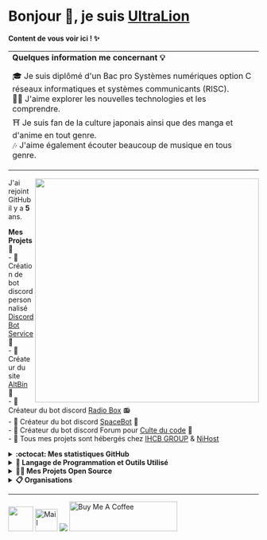 <h1>Bonjour 👋, je suis <a href="https://ultralion.xyz">UltraLion</a>
</h1>
<b align="center">Content de vous voir ici ! ✨</b>
<br>
<table>
   <tr>
      <td>
         <b align="center">Quelques information me concernant 💡</b>
         <p>🎓 Je suis diplômé d'un Bac pro Systèmes numériques option C réseaux informatiques et systèmes communicants (RISC). <br> 👨‍💻 J'aime explorer les nouvelles technologies et les comprendre. <br> ⛩️ Je suis fan de la culture japonais ainsi que des manga et d'anime en tout genre. <br> 🎶 J'aime également écouter beaucoup de musique en tous genre. </p>
      </td>
   </tr>
</table>
<img align="right" src="https://i.imgur.com/PGh5AtC.gif" width='450' />
<p>J'ai rejoint GitHub il y a <b>5</b> ans. </p>
<p>
   <strong>Mes Projets 💖</strong>
   <br> - 💼 Création de bot discord personnalisé <a href="https://discord-bot-service.dev">Discord Bot Service</a> 🤖 <br> - 💼 Créateur du site <a href="https://altbin.dev">AltBin</a> 📝 <br> - 🤖 Créateur du bot discord <a href="https://radio-box.dev">Radio Box</a> 📻 <br> - 🤖 Créateur du bot discord <a href="https://space-bot.org/">SpaceBot</a> 🚀 <br> - 🤖 Créateur du bot discord Forum pour <a href="https://www.culte-du-code.fr">Culte du code</a> 👥 <br> - 📡 Tous mes projets sont hébergés chez <a href="https://cp.ihcb-group.com/aff.php?aff=4">IHCB GROUP</a> & <a href="https://www.ni-host.com/r/ultralion">NiHost</a>
</p>
<details>
   <summary>
      <b> :octocat: Mes statistiques GitHub </b>
   </summary>
   <br />
   <img height="180em" src="https://github-readme-stats.vercel.app/api?username=UltraLionfr&theme=dark&show_icons=true" />
   <img height="180em" src="https://github-readme-stats.vercel.app/api/top-langs/?username=UltraLionfr&layout=compact&theme=dark" />
</details>
<details>
   <summary>
      <b> 🚀 Langage de Programmation et Outils Utilisé </b>
   </summary>
   <p align="center">
      <b align="center">👨‍💻 Programmation</b>
      <br>
      <br>
      <a href="https://devdocs.io/javascript/">
         <img src="https://skillicons.dev/icons?i=js&perline=10" />
      </a>
      <a href="https://devdocs.io/html/">
         <img src="https://skillicons.dev/icons?i=html&perline=10" />
      </a>
      <a href="https://devdocs.io/css/">
         <img src="https://skillicons.dev/icons?i=css&perline=10" />
      </a>
      <a href="https://devdocs.io/php/">
         <img src="https://skillicons.dev/icons?i=php&perline=10" />
      </a>
      <a href="https://discord.com/developers/docs/intro">
         <img src="https://skillicons.dev/icons?i=bots&perline=10" />
      </a>
      <a href="https://devdocs.io/bash/">
         <img src="https://skillicons.dev/icons?i=bash&perline=10" />
      </a>
      <a href="https://www.python.org">
         <img src="https://skillicons.dev/icons?i=python&perline=10" />
      </a>
      <a href="https://devdocs.io/c/">
         <img src="https://skillicons.dev/icons?i=c&perline=10" />
      </a>
   </p>
   <p align="center">
      <b align="center">🕹️ Outils</b>
      <br>
      <br>
      <a href="https://www.cloudflare.com/">
         <img src="https://skillicons.dev/icons?i=cloudflare&perline=10" />
      </a>
      <a href="https://discord.com">
         <img src="https://skillicons.dev/icons?i=discord&perline=10" />
      </a>
      <a href="https://visualstudio.microsoft.com/">
         <img src="https://skillicons.dev/icons?i=vscode&perline=10" />
      </a>
      <a href="https://www.raspberrypi.org">
         <img src="https://skillicons.dev/icons?i=raspberrypi&perline=10" />
      </a>
      <a href="https://github.com">
         <img src="https://skillicons.dev/icons?i=github&perline=10" />
      </a>
      <a href="https://git-scm.com">
         <img src="https://skillicons.dev/icons?i=git&perline=10" />
      </a>
      <a href="https://mremoteng.org" target="_blank">
         <img height="50" src="https://cdn.ultralion.xyz/storage/img/mRemoteNG.png"></img>
      </a>
      <a href="https://filezilla-project.org" target="_blank">
         <img height="50" src="https://cdn.ultralion.xyz/storage/img/FileZilla.png"></img>
      </a>
      <a href="https://winscp.net/eng/index.php" target="_blank">
         <img height="50" src="https://cdn.ultralion.xyz/storage/img/winscp.png"></img>
      </a>
      <a href="https://www.sublimetext.com" target="_blank">
         <img height="50" src="https://cdn.ultralion.xyz/storage/img/sublime_text.png"></img>
      </a>
      <a href="https://www.virtualbox.org" target="_blank">
         <img height="50" src="https://cdn.ultralion.xyz/storage/img/Virtualbox.png"></img>
      </a>
      <a href="https://www.npmjs.com" target="_blank">
         <img height="50" src="https://user-images.githubusercontent.com/25181517/121401671-49102800-c959-11eb-9f6f-74d49a5e1774.png"></img>
      </a>
   </p>
   <p align="center">
      <b align="center">🛠️ BackEnd</b>
      <br>
      <br>
      <a href="https://devdocs.io/docker/">
         <img src="https://skillicons.dev/icons?i=docker&perline=10" />
      </a>
      <a href="https://devdocs.io/node/">
         <img src="https://skillicons.dev/icons?i=nodejs&perline=10" />
      </a>
      <a href="https://devdocs.io/apache_http_server/" target="_blank">
         <img height="50" src="https://cdn.ultralion.xyz/storage/img/apache.png"></img>
      </a>
   </p>
   <p align="center">
      <b align="center">💾 Systeme d'Exploitation</b>
      <br>
      <br>
      <a href="https://www.linux.org">
         <img src="https://skillicons.dev/icons?i=linux" />
      </a>
      <a href="https://www.microsoft.com/fr-fr/software-download/windows10" target="_blank">
         <img height="50" src="https://cdn.ultralion.xyz/storage/img/windows10.png"></img>
      </a>
   </p>
   <p align="center">
      <b align="center">🌐 Navigateur Web</b>
      <br>
      <br>
      <a href="https://www.mozilla.org/" target="_blank">
         <img height="50" src=https://i.imgur.com/iBHzzw8.png"></img>
      </a>
      <a href="https://www.opera.com/gx" target="_blank">
         <img height="50" src=https://i.imgur.com/CqG3z5k.png"></img>
      </a>
   </p>
</details>
<details>
   <summary>
      <b>👨‍🚀 Mes Projets Open Source</b>
   </summary>
   <br />
   <table>
      <thead align="center">
         <tr border: none;>
            <td>
               <b>💻 Projets</b>
            </td>
            <td>
               <b>🌟 Stars</b>
            </td>
            <td>
               <b>🍴 Forks</b>
            </td>
            <td>
               <b>🐛 Issues</b>
            </td>
            <td>
               <b>🔔 Pull Requests</b>
            </td>
            <td>
               <b>👨‍💻 Language</b>
            </td>
         </tr>
      </thead>
      <tbody>
         <tr>
            <td>
               <a href="https://github.com/UltraLionfr/WebSite-Template-Maintenance">
                  <b>🌐 WebSite Template Maintenance</b>
               </a>
            </td>
            <td>
               <img alt="Stars" src="https://img.shields.io/github/stars/UltraLionfr/WebSite-Template-Maintenance?style=flat-square&labelColor=343b41" />
            </td>
            <td>
               <img alt="Forks" src="https://img.shields.io/github/forks/UltraLionfr/WebSite-Template-Maintenance?style=flat-square&labelColor=343b41" />
            </td>
            <td>
               <img alt="Issues" src="https://img.shields.io/github/issues/UltraLionfr/WebSite-Template-Maintenance?style=flat-square" />
            </td>
            <td>
               <img alt="Pull Requests" src="https://img.shields.io/github/issues-pr/UltraLionfr/WebSite-Template-Maintenance?style=flat-square" />
            </td>
            <td>
               <img alt="Language" src="https://img.shields.io/github/languages/top/UltraLionfr/WebSite-Template-Maintenance?style=flat-square" />
            </td>
         </tr>
         <tr>
            <td>
               <a href="https://github.com/UltraLionfr/discord-bot-v12-template">
                  <b>📁 Discord Bot V12 Template</b>
               </a>
            </td>
            <td>
               <img alt="Stars" src="https://img.shields.io/github/stars/UltraLionfr/discord-bot-v12-template?style=flat-square&labelColor=343b41" />
            </td>
            <td>
               <img alt="Forks" src="https://img.shields.io/github/forks/UltraLionfr/discord-bot-v12-template?style=flat-square&labelColor=343b41" />
            </td>
            <td>
               <img alt="Issues" src="https://img.shields.io/github/issues/UltraLionfr/discord-bot-v12-template?style=flat-square" />
            </td>
            <td>
               <img alt="Pull Requests" src="https://img.shields.io/github/issues-pr/UltraLionfr/discord-bot-v12-template?style=flat-square" />
            </td>
            <td>
               <img alt="Language" src="https://img.shields.io/github/languages/top/UltraLionfr/discord-bot-v12-template?label=javascript&style=flat-square" />
            </td>
         </tr>
         <tr>
            <td>
               <a href="https://github.com/UltraLionfr/Script-Installation-NodeJS">
                  <b>👨🏻‍💻 Script Installation NodeJS</b>
               </a>
            </td>
            <td>
               <img alt="Stars" src="https://img.shields.io/github/stars/UltraLionfr/Script-Installation-NodeJS?style=flat-square&labelColor=343b41" />
            </td>
            <td>
               <img alt="Forks" src="https://img.shields.io/github/forks/UltraLionfr/Script-Installation-NodeJS?style=flat-square&labelColor=343b41" />
            </td>
            <td>
               <img alt="Issues" src="https://img.shields.io/github/issues/UltraLionfr/Script-Installation-NodeJS?style=flat-square" />
            </td>
            <td>
               <img alt="Pull Requests" src="https://img.shields.io/github/issues-pr/UltraLionfr/Script-Installation-NodeJS?style=flat-square" />
            </td>
            <td>
               <img alt="Language" src="https://img.shields.io/github/languages/top/UltraLionfr/Script-Installation-NodeJS?style=flat-square" />
            </td>
         </tr>
         <tr>
            <td>
               <a href="https://github.com/UltraLionfr/discord-forum-automessage">
                  <b>📁 Discord Bot Forum AutoMessage</b>
               </a>
            </td>
            <td>
               <img alt="Stars" src="https://img.shields.io/github/stars/UltraLionfr/discord-forum-automessage?style=flat-square&labelColor=343b41" />
            </td>
            <td>
               <img alt="Forks" src="https://img.shields.io/github/forks/UltraLionfr/discord-forum-automessage?style=flat-square&labelColor=343b41" />
            </td>
            <td>
               <img alt="Issues" src="https://img.shields.io/github/issues/UltraLionfr/discord-forum-automessage?style=flat-square" />
            </td>
            <td>
               <img alt="Pull Requests" src="https://img.shields.io/github/issues-pr/UltraLionfr/discord-forum-automessage?style=flat-square" />
            </td>
            <td>
               <img alt="Language" src="https://img.shields.io/github/languages/top/UltraLionfr/discord-forum-automessage?style=flat-square" />
            </td>
         </tr>
      </tbody>
   </table>
   <br />
</details>
<details>
   <summary>
      <b>📋 Organisations</b>
   </summary>
   <br />
   <a href="https://github.com/Radio-Box-Discord" target="_blank">
      <img height="50" src="https://avatars.githubusercontent.com/u/113302503?s=200&v=4"></img>
   </a>
</details>

---

<a href="https://ultralion.xyz" target="_blank"><img height="50" src="https://i.imgur.com/5qdnJ3S.gif"></img></a>
<a href="mailto:ultralionfr@gmail.com" title="Mail" target="_blank"><img alt="Mail" height="45" src="https://skillicons.dev/icons?i=gmail&perline=10"></img></a>
<a href="https://twitter.com/UltraLion__"><img src="https://skillicons.dev/icons?i=twitter"/></a>
<a href="https://www.buymeacoffee.com/UltraLion" target="_blank"><img src="https://cdn.buymeacoffee.com/buttons/v2/default-yellow.png" alt="Buy Me A Coffee" style="height: 60px !important;width: 217px !important;"></a>
